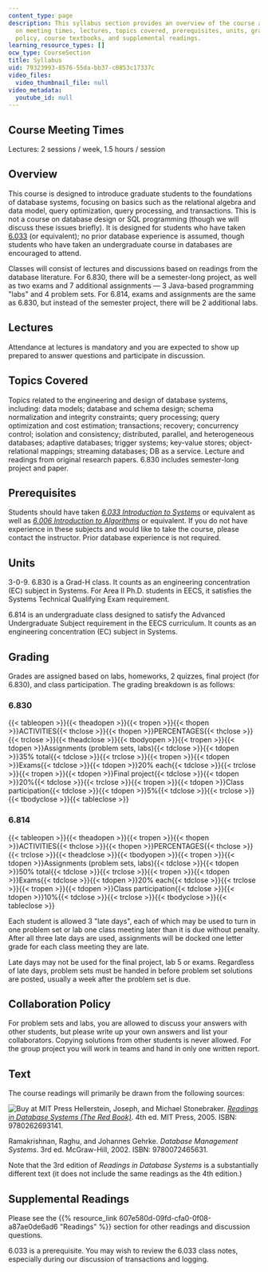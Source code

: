 ```yaml
---
content_type: page
description: This syllabus section provides an overview of the course and information
  on meeting times, lectures, topics covered, prerequisites, units, grading, collaboration
  policy, course textbooks, and supplemental readings.
learning_resource_types: []
ocw_type: CourseSection
title: Syllabus
uid: 79323993-8576-55da-bb37-c0853c17337c
video_files:
  video_thumbnail_file: null
video_metadata:
  youtube_id: null
---
```

## Course Meeting Times

Lectures: 2 sessions / week, 1.5 hours / session

## Overview

This course is designed to introduce graduate students to the foundations of database systems, focusing on basics such as the relational algebra and data model, query optimization, query processing, and transactions. This is not a course on database design or SQL programming (though we will discuss these issues briefly). It is designed for students who have taken [6.033](/courses/6-033-computer-system-engineering-spring-2018) (or equivalent); no prior database experience is assumed, though students who have taken an undergraduate course in databases are encouraged to attend.

Classes will consist of lectures and discussions based on readings from the database literature. For 6.830, there will be a semester-long project, as well as two exams and 7 additional assignments — 3 Java-based programming "labs" and 4 problem sets. For 6.814, exams and assignments are the same as 6.830, but instead of the semester project, there will be 2 additional labs.

## Lectures

Attendance at lectures is mandatory and you are expected to show up prepared to answer questions and participate in discussion.

## Topics Covered

Topics related to the engineering and design of database systems, including: data models; database and schema design; schema normalization and integrity constraints; query processing; query optimization and cost estimation; transactions; recovery; concurrency control; isolation and consistency; distributed, parallel, and heterogeneous databases; adaptive databases; trigger systems; key-value stores; object-relational mappings; streaming databases; DB as a service. Lecture and readings from original research papers. 6.830 includes semester-long project and paper.

## Prerequisites

Students should have taken [_6.033 Introduction to Systems_](/courses/6-033-computer-system-engineering-spring-2018) or equivalent as well as [_6.006 Introduction to Algorithms_](/courses/6-006-introduction-to-algorithms-spring-2008) or equivalent. If you do not have experience in these subjects and would like to take the course, please contact the instructor. Prior database experience is not required.

## Units

3-0-9. 6.830 is a Grad-H class. It counts as an engineering concentration (EC) subject in Systems. For Area II Ph.D. students in EECS, it satisfies the Systems Technical Qualifying Exam requirement.

6.814 is an undergraduate class designed to satisfy the Advanced Undergraduate Subject requirement in the EECS curriculum. It counts as an engineering concentration (EC) subject in Systems.

## Grading

Grades are assigned based on labs, homeworks, 2 quizzes, final project (for 6.830), and class participation. The grading breakdown is as follows:

### 6.830

{{< tableopen >}}{{< theadopen >}}{{< tropen >}}{{< thopen >}}ACTIVITIES{{< thclose >}}{{< thopen >}}PERCENTAGES{{< thclose >}}{{< trclose >}}{{< theadclose >}}{{< tbodyopen >}}{{< tropen >}}{{< tdopen >}}Assignments (problem sets, labs){{< tdclose >}}{{< tdopen >}}35% total{{< tdclose >}}{{< trclose >}}{{< tropen >}}{{< tdopen >}}Exams{{< tdclose >}}{{< tdopen >}}20% each{{< tdclose >}}{{< trclose >}}{{< tropen >}}{{< tdopen >}}Final project{{< tdclose >}}{{< tdopen >}}20%{{< tdclose >}}{{< trclose >}}{{< tropen >}}{{< tdopen >}}Class participation{{< tdclose >}}{{< tdopen >}}5%{{< tdclose >}}{{< trclose >}}{{< tbodyclose >}}{{< tableclose >}}

### 6.814

{{< tableopen >}}{{< theadopen >}}{{< tropen >}}{{< thopen >}}ACTIVITIES{{< thclose >}}{{< thopen >}}PERCENTAGES{{< thclose >}}{{< trclose >}}{{< theadclose >}}{{< tbodyopen >}}{{< tropen >}}{{< tdopen >}}Assignments (problem sets, labs){{< tdclose >}}{{< tdopen >}}50% total{{< tdclose >}}{{< trclose >}}{{< tropen >}}{{< tdopen >}}Exams{{< tdclose >}}{{< tdopen >}}20% each{{< tdclose >}}{{< trclose >}}{{< tropen >}}{{< tdopen >}}Class participation{{< tdclose >}}{{< tdopen >}}10%{{< tdclose >}}{{< trclose >}}{{< tbodyclose >}}{{< tableclose >}}

Each student is allowed 3 "late days", each of which may be used to turn in one problem set or lab one class meeting later than it is due without penalty. After all three late days are used, assignments will be docked one letter grade for each class meeting they are late.

Late days may not be used for the final project, lab 5 or exams. Regardless of late days, problem sets must be handed in before problem set solutions are posted, usually a week after the problem set is due.

## Collaboration Policy

For problem sets and labs, you are allowed to discuss your answers with other students, but please write up your own answers and list your collaborators. Copying solutions from other students is never allowed. For the group project you will work in teams and hand in only one written report.

## Text

The course readings will primarily be drawn from the following sources:

![Buy at MIT Press](/images/mp_logo.gif) Hellerstein, Joseph, and Michael Stonebraker. [_Readings in Database Systems (The Red Book)_](https://mitpress.mit.edu/9780262693141). 4th ed. MIT Press, 2005. ISBN: 9780262693141.

Ramakrishnan, Raghu, and Johannes Gehrke. _Database Management Systems_. 3rd ed. McGraw-Hill, 2002. ISBN: 9780072465631.

Note that the 3rd edition of _Readings in Database Systems_ is a substantially different text (it does not include the same readings as the 4th edition.)

## Supplemental Readings

Please see the {{% resource_link 607e580d-09fd-cfa0-0f08-a87ae0de6ad6 "Readings" %}} section for other readings and discussion questions.

6.033 is a prerequisite. You may wish to review the 6.033 class notes, especially during our discussion of transactions and logging.